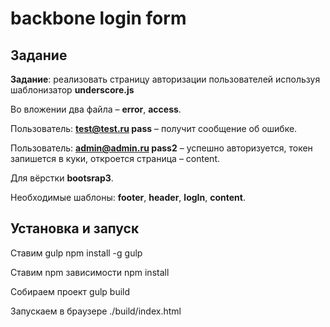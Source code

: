 # backbone login form

## Задание

**Задание**: реализовать страницу авторизации пользователей используя шаблонизатор **underscore.js**

Во вложении два файла – **error**, **access**.

Пользователь: **test@test.ru pass** – получит сообщение об ошибке.

Пользователь: **admin@admin.ru pass2** – успешно авторизуется, токен запишется в куки, откроется страница – content.

Для вёрстки **bootsrap3**.

Необходимые шаблоны: **footer**, **header**, **logIn**, **content**.

## Установка и запуск

Ставим gulp
npm install -g gulp

Ставим npm зависимости
npm install

Собираем проект
gulp build

Запускаем в браузере
./build/index.html
